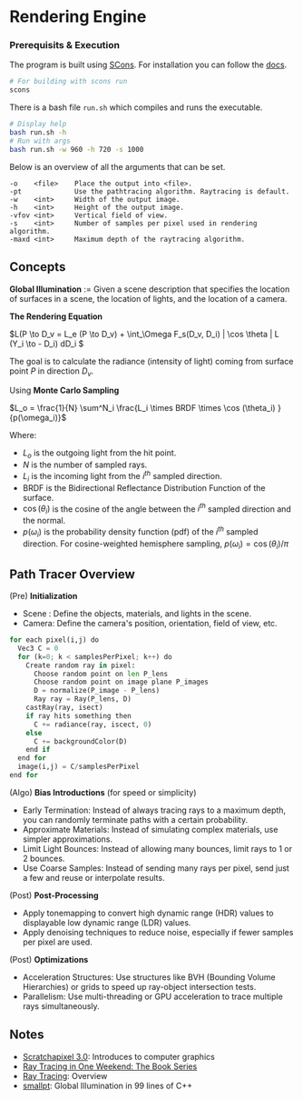 # Rendering Engine

### Prerequisits & Execution

The program is built using [SCons](https://scons.org/). For installation you can follow the [docs](https://scons.org/doc/production/HTML/scons-user/ch01s02.html). 

```bash
# For building with scons run
scons
```

There is a bash file `run.sh` which compiles and runs the executable.
```bash
# Display help
bash run.sh -h
# Run with args
bash run.sh -w 960 -h 720 -s 1000
```

Below is an overview of all the arguments that can be set.
```
-o    <file>    Place the output into <file>.
-pt             Use the pathtracing algorithm. Raytracing is default.
-w    <int>     Width of the output image.
-h    <int>     Height of the output image.
-vfov <int>     Vertical field of view.
-s    <int>     Number of samples per pixel used in rendering algorithm.
-maxd <int>     Maximum depth of the raytracing algorithm.
```

## Concepts

**Global Illumination** := Given a scene description that specifies 
the location of surfaces in a scene, the location of lights, and the location of a camera. 

**The Rendering Equation**

$L(P \to D_v = L_e (P \to D_v) + \int_\Omega F_s(D_v, D_i) | \cos \theta | L (Y_i \to - D_i) dD_i $

The goal is to calculate the radiance (intensity of light) coming from surface point $P$ in direction $D_v$. 

Using **Monte Carlo Sampling**

$L_o = \frac{1}{N} \sum^N_i \frac{L_i \times BRDF \times \cos (\theta_i) }{p(\omega_i)}$

Where:
- $L_o$ is the outgoing light from the hit point.
- $N$ is the number of sampled rays.
- $L_i$ is the incoming light from the $i^{th}$ sampled direction.
- BRDF is the Bidirectional Reflectance Distribution Function of the surface.
- $\cos (\theta_i)$ is the cosine of the angle between the $i^{th}$ sampled direction and the normal.
- $p(\omega_i)$ is the probability density function (pdf) of the $i^{th}$ sampled direction. For cosine-weighted hemisphere sampling, $p(\omega_i) = \cos (\theta_i) / \pi$

## Path Tracer Overview

(Pre) **Initialization**

- Scene : Define the objects, materials, and lights in the scene.
- Camera: Define the camera's position, orientation, field of view, etc.

```python
for each pixel(i,j) do
  Vec3 C = 0
  for (k=0; k < samplesPerPixel; k++) do
    Create random ray in pixel:
      Choose random point on len P_lens
      Choose random point on image plane P_images
      D = normalize(P_image - P_lens)
      Ray ray = Ray(P_lens, D)
    castRay(ray, isect)
    if ray hits something then
      C += radiance(ray, iscect, 0)
    else
      C += backgroundColor(D) 
    end if
  end for 
  image(i,j) = C/samplesPerPixel
end for
```

(Algo) **Bias Introductions** (for speed or simplicity)

- Early Termination: Instead of always tracing rays to a maximum depth, you can randomly terminate paths with a certain probability.
- Approximate Materials: Instead of simulating complex materials, use simpler approximations.
- Limit Light Bounces: Instead of allowing many bounces, limit rays to 1 or 2 bounces.
- Use Coarse Samples: Instead of sending many rays per pixel, send just a few and reuse or interpolate results.

(Post) **Post-Processing**
- Apply tonemapping to convert high dynamic range (HDR) values to displayable low dynamic range (LDR) values.
- Apply denoising techniques to reduce noise, especially if fewer samples per pixel are used.

(Post) **Optimizations**
- Acceleration Structures: Use structures like BVH (Bounding Volume Hierarchies) or grids to speed up ray-object intersection tests.
- Parallelism: Use multi-threading or GPU acceleration to trace multiple rays simultaneously.


## Notes
- [Scratchapixel 3.0](https://www.scratchapixel.com/): Introduces to computer graphics
- [Ray Tracing in One Weekend: The Book Series](https://raytracing.github.io/)
- [Ray Tracing](https://en.wikipedia.org/wiki/Ray_tracing_(graphics)): Overview
- [smallpt](https://www.kevinbeason.com/smallpt/?source=post_page-----4d9d3ce5fea4--------------------------------): Global Illumination in 99 lines of C++
